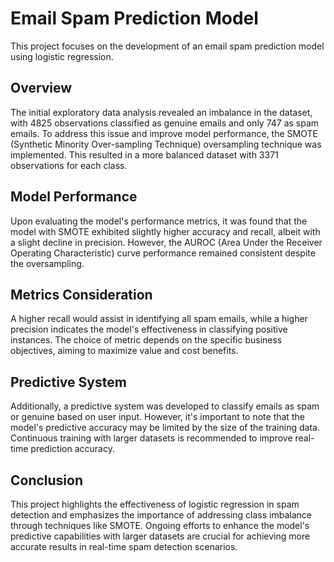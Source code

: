 # Email Spam Prediction Model

This project focuses on the development of an email spam prediction model using logistic regression. 

## Overview
The initial exploratory data analysis revealed an imbalance in the dataset, with 4825 observations classified as genuine emails and only 747 as spam emails. To address this issue and improve model performance, the SMOTE (Synthetic Minority Over-sampling Technique) oversampling technique was implemented. This resulted in a more balanced dataset with 3371 observations for each class.

## Model Performance
Upon evaluating the model's performance metrics, it was found that the model with SMOTE exhibited slightly higher accuracy and recall, albeit with a slight decline in precision. However, the AUROC (Area Under the Receiver Operating Characteristic) curve performance remained consistent despite the oversampling.

## Metrics Consideration
A higher recall would assist in identifying all spam emails, while a higher precision indicates the model's effectiveness in classifying positive instances. The choice of metric depends on the specific business objectives, aiming to maximize value and cost benefits.

## Predictive System
Additionally, a predictive system was developed to classify emails as spam or genuine based on user input. However, it's important to note that the model's predictive accuracy may be limited by the size of the training data. Continuous training with larger datasets is recommended to improve real-time prediction accuracy.

## Conclusion
This project highlights the effectiveness of logistic regression in spam detection and emphasizes the importance of addressing class imbalance through techniques like SMOTE. Ongoing efforts to enhance the model's predictive capabilities with larger datasets are crucial for achieving more accurate results in real-time spam detection scenarios.
